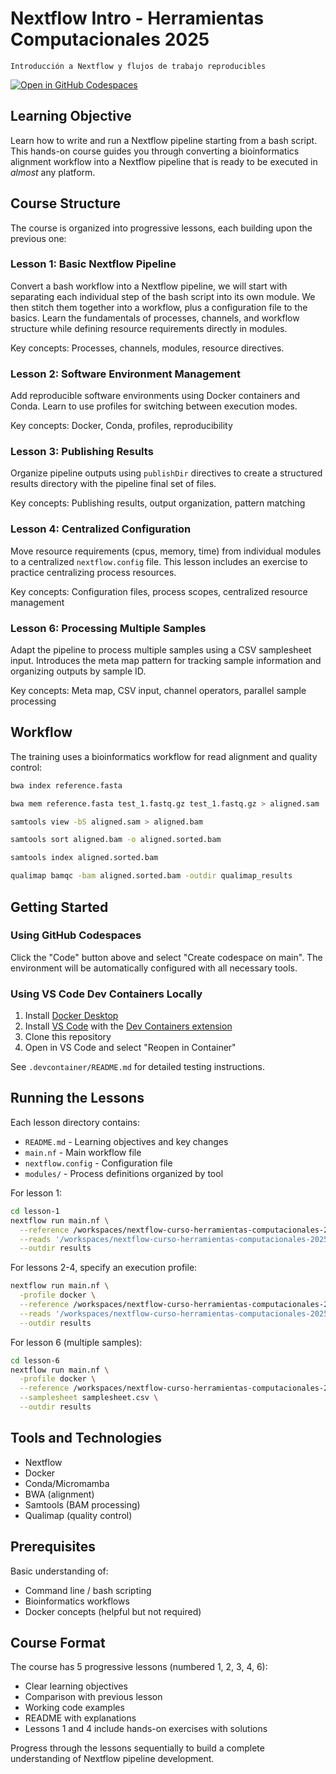 # Nextflow Intro - Herramientas Computacionales 2025

```Introducción a Nextflow y flujos de trabajo reproducibles```

[![Open in GitHub Codespaces](https://github.com/codespaces/badge.svg)](https://codespaces.new/mberacochea/nextflow-curso-herramientas-computacionales-2025?quickstart=1&ref=main)

## Learning Objective

Learn how to write and run a Nextflow pipeline starting from a bash script. This hands-on course guides you through converting a bioinformatics alignment workflow into a Nextflow pipeline that is ready to be executed in _almost_ any platform.

## Course Structure

The course is organized into progressive lessons, each building upon the previous one:

### Lesson 1: Basic Nextflow Pipeline

Convert a bash workflow into a Nextflow pipeline, we will start with separating each individual step of the bash script into its own module. We then stitch them together into a workflow, plus a configuration file to the basics.
Learn the fundamentals of processes, channels, and workflow structure while defining resource requirements directly in modules.

Key concepts: Processes, channels, modules, resource directives.

### Lesson 2: Software Environment Management

Add reproducible software environments using Docker containers and Conda. Learn to use profiles for switching between execution modes.

Key concepts: Docker, Conda, profiles, reproducibility

### Lesson 3: Publishing Results

Organize pipeline outputs using `publishDir` directives to create a structured results directory with the pipeline final set of files.

Key concepts: Publishing results, output organization, pattern matching

### Lesson 4: Centralized Configuration

Move resource requirements (cpus, memory, time) from individual modules to a centralized `nextflow.config` file. This lesson includes an exercise to practice centralizing process resources.

Key concepts: Configuration files, process scopes, centralized resource management

### Lesson 6: Processing Multiple Samples

Adapt the pipeline to process multiple samples using a CSV samplesheet input. Introduces the meta map pattern for tracking sample information and organizing outputs by sample ID.

Key concepts: Meta map, CSV input, channel operators, parallel sample processing

## Workflow

The training uses a bioinformatics workflow for read alignment and quality control:

```bash
bwa index reference.fasta

bwa mem reference.fasta test_1.fastq.gz test_1.fastq.gz > aligned.sam

samtools view -bS aligned.sam > aligned.bam

samtools sort aligned.bam -o aligned.sorted.bam

samtools index aligned.sorted.bam

qualimap bamqc -bam aligned.sorted.bam -outdir qualimap_results
```

## Getting Started

### Using GitHub Codespaces

Click the "Code" button above and select "Create codespace on main". The environment will be automatically configured with all necessary tools.

### Using VS Code Dev Containers Locally

1. Install [Docker Desktop](https://www.docker.com/products/docker-desktop/)
2. Install [VS Code](https://code.visualstudio.com/) with the [Dev Containers extension](https://marketplace.visualstudio.com/items?itemName=ms-vscode-remote.remote-containers)
3. Clone this repository
4. Open in VS Code and select "Reopen in Container"

See `.devcontainer/README.md` for detailed testing instructions.

## Running the Lessons

Each lesson directory contains:
- `README.md` - Learning objectives and key changes
- `main.nf` - Main workflow file
- `nextflow.config` - Configuration file
- `modules/` - Process definitions organized by tool

For lesson 1:

```bash
cd lesson-1
nextflow run main.nf \
  --reference /workspaces/nextflow-curso-herramientas-computacionales-2025/assets/genome.fasta \
  --reads '/workspaces/nextflow-curso-herramientas-computacionales-2025/assets/test_{1,2}.fastq.gz' \
  --outdir results
```

For lessons 2-4, specify an execution profile:

```bash
nextflow run main.nf \
  -profile docker \
  --reference /workspaces/nextflow-curso-herramientas-computacionales-2025/assets/genome.fasta \
  --reads '/workspaces/nextflow-curso-herramientas-computacionales-2025/assets/test_{1,2}.fastq.gz' \
  --outdir results
```

For lesson 6 (multiple samples):

```bash
cd lesson-6
nextflow run main.nf \
  -profile docker \
  --reference /workspaces/nextflow-curso-herramientas-computacionales-2025/assets/genome.fasta \
  --samplesheet samplesheet.csv \
  --outdir results
```

## Tools and Technologies

- Nextflow
- Docker
- Conda/Micromamba
- BWA (alignment)
- Samtools (BAM processing)
- Qualimap (quality control)

## Prerequisites

Basic understanding of:
- Command line / bash scripting
- Bioinformatics workflows
- Docker concepts (helpful but not required)

## Course Format

The course has 5 progressive lessons (numbered 1, 2, 3, 4, 6):
- Clear learning objectives
- Comparison with previous lesson
- Working code examples
- README with explanations
- Lessons 1 and 4 include hands-on exercises with solutions

Progress through the lessons sequentially to build a complete understanding of Nextflow pipeline development.
